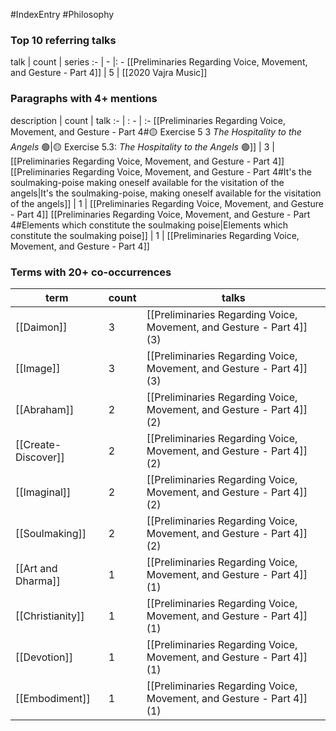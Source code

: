 #IndexEntry #Philosophy

### Top 10 referring talks
talk | count | series
:- | - |: -
[[Preliminaries Regarding Voice, Movement, and Gesture - Part 4]] | 5 | [[2020 Vajra Music]]

### Paragraphs with 4+ mentions
description | count | talk
:- | : - | :-
[[Preliminaries Regarding Voice, Movement, and Gesture - Part 4#🟡 Exercise 5 3 _The Hospitality to the Angels_ 🟢\|🟡 Exercise 5.3: _The Hospitality to the Angels_ 🟢]] | 3 | [[Preliminaries Regarding Voice, Movement, and Gesture - Part 4]]
[[Preliminaries Regarding Voice, Movement, and Gesture - Part 4#It's the soulmaking-poise making oneself available for the visitation of the angels\|It's the soulmaking-poise, making oneself available for the visitation of the angels]] | 1 | [[Preliminaries Regarding Voice, Movement, and Gesture - Part 4]]
[[Preliminaries Regarding Voice, Movement, and Gesture - Part 4#Elements which constitute the soulmaking poise\|Elements which constitute the soulmaking poise]] | 1 | [[Preliminaries Regarding Voice, Movement, and Gesture - Part 4]]

### Terms with 20+ co-occurrences
term | count | talks
-|-|-
[[Daimon]] | 3 | <span class="counts">[[Preliminaries Regarding Voice, Movement, and Gesture - Part 4]] (3)</span> 
[[Image]] | 3 | <span class="counts">[[Preliminaries Regarding Voice, Movement, and Gesture - Part 4]] (3)</span> 
[[Abraham]] | 2 | <span class="counts">[[Preliminaries Regarding Voice, Movement, and Gesture - Part 4]] (2)</span> 
[[Create-Discover]] | 2 | <span class="counts">[[Preliminaries Regarding Voice, Movement, and Gesture - Part 4]] (2)</span> 
[[Imaginal]] | 2 | <span class="counts">[[Preliminaries Regarding Voice, Movement, and Gesture - Part 4]] (2)</span> 
[[Soulmaking]] | 2 | <span class="counts">[[Preliminaries Regarding Voice, Movement, and Gesture - Part 4]] (2)</span> 
[[Art and Dharma]] | 1 | <span class="counts">[[Preliminaries Regarding Voice, Movement, and Gesture - Part 4]] (1)</span> 
[[Christianity]] | 1 | <span class="counts">[[Preliminaries Regarding Voice, Movement, and Gesture - Part 4]] (1)</span> 
[[Devotion]] | 1 | <span class="counts">[[Preliminaries Regarding Voice, Movement, and Gesture - Part 4]] (1)</span> 
[[Embodiment]] | 1 | <span class="counts">[[Preliminaries Regarding Voice, Movement, and Gesture - Part 4]] (1)</span> 

